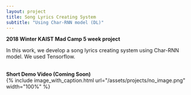 ```yaml
---
layout: project
title: Song Lyrics Creating System
subtitle: "Using Char-RNN model (DL)"
---
```

<script src="https://cdn.mathjax.org/mathjax/latest/MathJax.js?config=TeX-AMS-MML_HTMLorMML" type="text/javascript"></script>

**2018 Winter KAIST Mad Camp 5 week project**

In this work, we develop a song lyrics creating system using Char-RNN model. We used Tensorflow.
<br/> &nbsp;&nbsp;&nbsp;&nbsp;

**Short Demo Video (Coming Soon)** <br/>
{%
	include image_with_caption.html
	url="/assets/projects/no_image.png"
	width="100%"
%}


